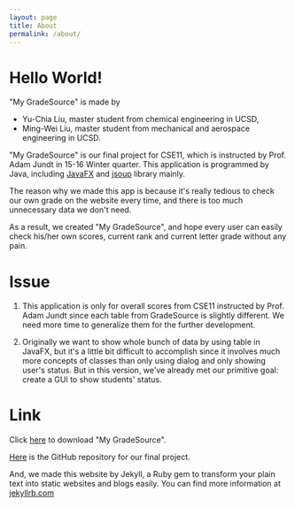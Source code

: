 ```yaml
---
layout: page
title: About
permalink: /about/
---
```

# Hello World!

"My GradeSource" is made by

* Yu-Chia Liu, master student from chemical engineering in UCSD,
* Ming-Wei Liu, master student from mechanical and aerospace engineering in UCSD.

"My GradeSource" is our final project for CSE11, which is instructed by Prof. Adam Jundt in 15-16 Winter quarter.
This application is programmed by Java, including [JavaFX](https://docs.oracle.com/javafx/2/api/) and [jsoup](http://jsoup.org/) library mainly.

The reason why we made this app is because it's really tedious to check our own grade on the website every time,
and there is too much unnecessary data we don't need.

As a result, we created "My GradeSource", and hope every user can easily check his/her own
scores, current rank and current letter grade without any pain.

# Issue

1. This application is only for overall scores from CSE11 instructed by Prof. Adam Jundt since each
table from GradeSource is slightly different. We need more time to generalize them for the further
development.

2. Originally we want to show whole bunch of data by using table in JavaFX, but it's a little bit
difficult to accomplish since it involves much more concepts of classes than only using dialog and
only showing user's status. But in this version, we've already met our primitive goal: create a GUI to
show students' status.

# Link

Click [here](https://github.com/mygradesource/mygradesource-app/blob/master/MyGradeSource.jar?raw=true) to download "My GradeSource".

[Here](https://github.com/mygradesource/mygradesource-app) is the GitHub repository for our final project.

And, we made this website by Jekyll, a Ruby gem to transform your plain text into static websites and blogs easily.
You can find more information at [jekyllrb.com](http://jekyllrb.com/)
